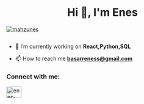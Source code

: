 

<h1 align="center">Hi 👋, I'm Enes</h1>




<p align="left"> <a href="https://github.com/ryo-ma/github-profile-trophy"><img src="https://github-profile-trophy.vercel.app/?username=mahzunes" alt="mahzunes" /></a> </p>

<p align="left"> <a href="https://twitter.com/" target="blank"><img src="https://img.shields.io/twitter/follow/?logo=twitter&style=for-the-badge" alt="" /></a> </p>

- 🔭 I’m currently working on **React,Python,SQL**

- 📫 How to reach me **basarreness@gmail.com**

<h3 align="left">Connect with me:</h3>
<p align="left">
<a href="https://linkedin.com/in/enes-b-192a8a248" target="blank"><img align="center" src="https://raw.githubusercontent.com/rahuldkjain/github-profile-readme-generator/master/src/images/icons/Social/linked-in-alt.svg" alt="enes-b-192a8a248" height="30" width="40" /></a>
</p>









